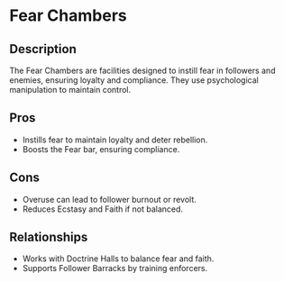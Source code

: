 # Fear Chambers

## Description
The Fear Chambers are facilities designed to instill fear in followers and enemies, ensuring loyalty and compliance. They use psychological manipulation to maintain control.

## Pros
- Instills fear to maintain loyalty and deter rebellion.
- Boosts the Fear bar, ensuring compliance.

## Cons
- Overuse can lead to follower burnout or revolt.
- Reduces Ecstasy and Faith if not balanced.

## Relationships
- Works with Doctrine Halls to balance fear and faith.
- Supports Follower Barracks by training enforcers.
